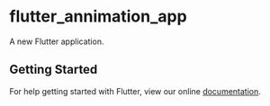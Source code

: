 # flutter_annimation_app

A new Flutter application.

## Getting Started

For help getting started with Flutter, view our online
[documentation](https://flutter.io/).
